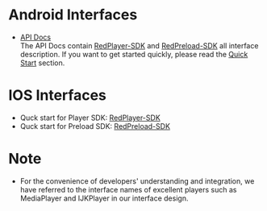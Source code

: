 <!-- Introduction to core Interface -->

# Android Interfaces
* [API Docs](source/android/API.md)<br>The API Docs contain [RedPlayer-SDK](source/android/README.md) and [RedPreload-SDK](source/android/Preload_README.md) all interface description. If you want to get started quickly, please read the [Quick Start](source/android/README.md) section. 

# IOS Interfaces
* Quck start for Player SDK: [RedPlayer-SDK](source/ios/README.md)
* Quck start for Preload SDK: [RedPreload-SDK](source/ios/RedPreload_SDK.md)

# Note
* For the convenience of developers' understanding and integration, we have referred to the interface names of excellent players such as MediaPlayer and IJKPlayer in our interface design.